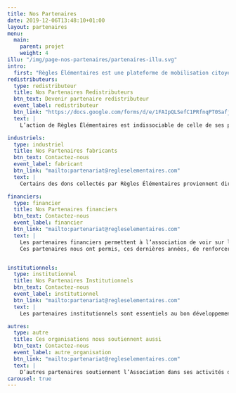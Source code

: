 ```yaml
---
title: Nos Partenaires
date: 2019-12-06T13:48:10+01:00
layout: partenaires
menu:
  main:
    parent: projet
    weight: 4
illu: "/img/page-nos-partenaires/partenaires-illu.svg"
intro: 
  first: "Règles Élémentaires est une plateforme de mobilisation citoyenne et notre démarche est collaborative par essence : l’équipe de Règles Élémentaires coordonne tous les aspects logistiques de la collecte de produits d’hygiène intime, tandis que la redistribution aux femmes en situation de précarité est assurée par des organisations médico-sociales ou spécialistes du mal-logement partenaires. En effet, le monde de la rue et le « sans-abrisme » nécessitent des qualités interpersonnelles d’écoute et de confiance que les travailleurs·ses sociaux·ales et les associations spécialisées construisent sur le long-terme et qui légitiment leur action sur le terrain. Si l’action de Règles Élémentaires peut s’inscrire dans la durée, c’est aussi grâce au soutien moral, matériel et financier, de nombreux autres partenaires."
redistributeurs:
  type: redistributeur
  title: Nos Partenaires Redistributeurs
  btn_text: Devenir partenaire redistributeur
  event_label: redistributeur
  btn_link: "https://docs.google.com/forms/d/e/1FAIpQLSefC1PRfnqPT0SafjXoU4UC8Hznrhwo0Zw4Rig25YxCciCgKw/viewform?usp=sf_link"
  text: |
    L’action de Règles Élémentaires est indissociable de celle de ses partenaires. Notre démarche est collaborative par essence : l’équipe de Règles Élémentaires coordonne tous les aspects logistiques de la collecte de produits d’hygiène intime, tandis que la redistribution aux femmes en situation de précarité est assurée par des organisations médico-sociales ou spécialistes du mal-logement partenaires.

industriels:
  type: industriel
  title: Nos Partenaires fabricants
  btn_text: Contactez-nous
  event_label: fabricant
  btn_link: "mailto:partenariat@regleselementaires.com"
  text: |
    Certains des dons collectés par Règles Élémentaires proviennent directement des industriels. Fabricants de protections jetables ou réutilisables, ces partenaires nous permettent d’offrir la plus grande diversité de produits possible aux femmes bénéficiaires afin que celles-ci choisissent ce qui leur convient le mieux. En effet, chez Règles Élémentaires, nous pensons que chaque femme devrait avoir le choix de ses protections d’hygiène intime et être informée de toutes les alternatives qui existent !

financiers:
  type: financier
  title: Nos Partenaires financiers
  btn_text: Contactez-nous
  event_label: financier
  btn_link: "mailto:partenariat@regleselementaires.com"
  text: |
    Les partenaires financiers permettent à l’association de voir sur le long terme. Grâce à leurs différents financements, Règles Élémentaires est capable d’assurer son bon développement et de pérenniser ses actions. 
    Ces partenaires nous ont permis, ces dernières années, de renforcer les équipes de Règles Élémentaires ou encore de proposer des ateliers d’information à l’hygiène menstruelle et à l’utilisation des protections hygiéniques.


institutionnels:
  type: institutionnel
  title: Nos Partenaires Institutionnels
  btn_text: Contactez-nous
  event_label: institutionnel
  btn_link: "mailto:partenariat@regleselementaires.com"
  text: |
    Les partenaires institutionnels sont essentiels au bon développement de l’Association et nous permettent de porter toujours plus loin la lutte contre la précarité menstruelle. Le fait que des élu·es, des maires ou des ministres s’emparent du sujet amplifie notre message et nous rapproche d’un monde où la précarité menstruelle n’existerait plus.

autres:
  type: autre
  title: Ces organisations nous soutiennent aussi
  btn_text: Contactez-nous
  event_label: autre_organisation
  btn_link: "mailto:partenariat@regleselementaires.com"
  text: |
    D’autres partenaires soutiennent l’Association dans ses activités de tous les jours. Ces partenaires sont pour certains des points de collecte permanents, d’autres nous accompagnent à nos ateliers de sensibilisation, et d’autres encore nous épaulent pour la logistique, mais tous sont indispensables à l’Association.
carousel: true
---
```


